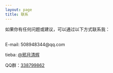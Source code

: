 ```yaml
---
layout: page
title: 联系
---
```


如果你有任何问题或建议，可以通过以下方式联系我：

<br>
E-mail: 508948344@qq.com

tieba: <a href="http://c.tieba.baidu.com/home/main?un=%E9%82%AA%E6%9C%88%E6%B8%85%E8%BE%89" target="_blank">@邪月清辉</a>

QQ群：<a href="//shang.qq.com/wpa/qunwpa?idkey=1957551300b62ce2c2818c6272443fb7c579479c2a452629fa38e8ce7c7b0ebf" target="_blank">338799862</a>

